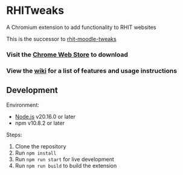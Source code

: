 # RHITweaks

A Chromium extension to add functionality to RHIT websites

This is the successor to [rhit-moodle-tweaks](https://github.com/cm090/rhit-moodle-tweaks)

### Visit the [Chrome Web Store](https://chrome.google.com/webstore/detail/boocpojecnmkjnapcfgfgejdglpamool) to download

### View the [wiki](https://github.com/cm090/rhitweaks/wiki) for a list of features and usage instructions

## Development

Environment:

- [Node.js](https://nodejs.org) v20.16.0 or later
- npm v10.8.2 or later

Steps:

1. Clone the repository
2. Run `npm install`
3. Run `npm run start` for live development
4. Run `npm run build` to build the extension